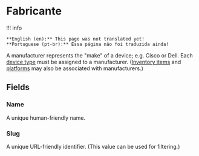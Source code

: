 # Fabricante

!!! info

    **English (en):** This page was not translated yet!
    **Portuguese (pt-br):** Essa página não foi traduzida ainda!

A manufacturer represents the "make" of a device; e.g. Cisco or Dell. Each [device type](./devicetype.md) must be assigned to a manufacturer. ([Inventory items](./inventoryitem.md) and [platforms](./platform.md) may also be associated with manufacturers.)

## Fields

### Name

A unique human-friendly name.

### Slug

A unique URL-friendly identifier. (This value can be used for filtering.)